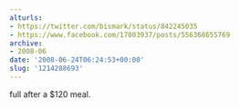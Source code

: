 ```yaml
---
alturls:
- https://twitter.com/bismark/status/842245035
- https://www.facebook.com/17803937/posts/556368655769
archive:
- 2008-06
date: '2008-06-24T06:24:53+00:00'
slug: '1214288693'
---
```


full after a $120 meal.

